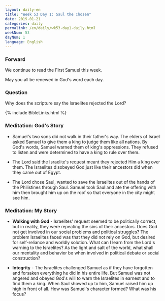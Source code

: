 ```yaml
---
layout: daily-en
title: "Week 53 Day 1: Saul the Chosen"
date: 2019-01-21 
categories: daily
permalink: /en/daily/wk53-day1-daily.html
weekNum: 53
dayNum: 1
language: English
---
```


### Forward     
We continue to read the First Samuel this week.

May you all be renewed in God's word each day.

### Question     
Why does the scripture say the Israelites rejected the Lord?

{% include BibleLinks.html %} 

### Meditation: God's Story   
+ Samuel's two sons did not walk in their father's way. The elders of Israel asked Samuel to give them a king to judge them like all nations. By God's words, Samuel warned them of king's oppressions. They refused to listen and were determined to have a king to rule over them. 

+ The Lord said the Israelite's request meant they rejected Him a king over them. The Israelites disobeyed God just like their ancestors did when they came out of Egypt. 

+ The Lord chose Saul, wanted to save the Israelites out of the hands of the Philistines through Saul. Samuel took Saul and ate the offering with him then brought him up on the roof so that everyone in the city might see him. 

### Meditation: My Story   
+ **Walking with God** - Israelites' request seemed to be politically correct, but in reality, they were repeating the sins of their ancestors. Does God not get involved in our social problems and political struggles? The problem Israelites faced was that they did not rely on God, but desired for self-reliance and worldly solution. What can I learn from the Lord's warning to the Israelites? As the light and salt of the world, what shall our mentality and behavior be when involved in political debate or social construction?  

+ **Integrity** - The Israelites challenged Samuel as if they have forgotten and forsaken everything he did in his entire life. But Samuel was not angered and obeyed God's will to warn the Israelites in earnest and to find them a king. When Saul showed up to him, Samuel raised him up high in front of all. How was Samuel's character formed? What was his focus? 
